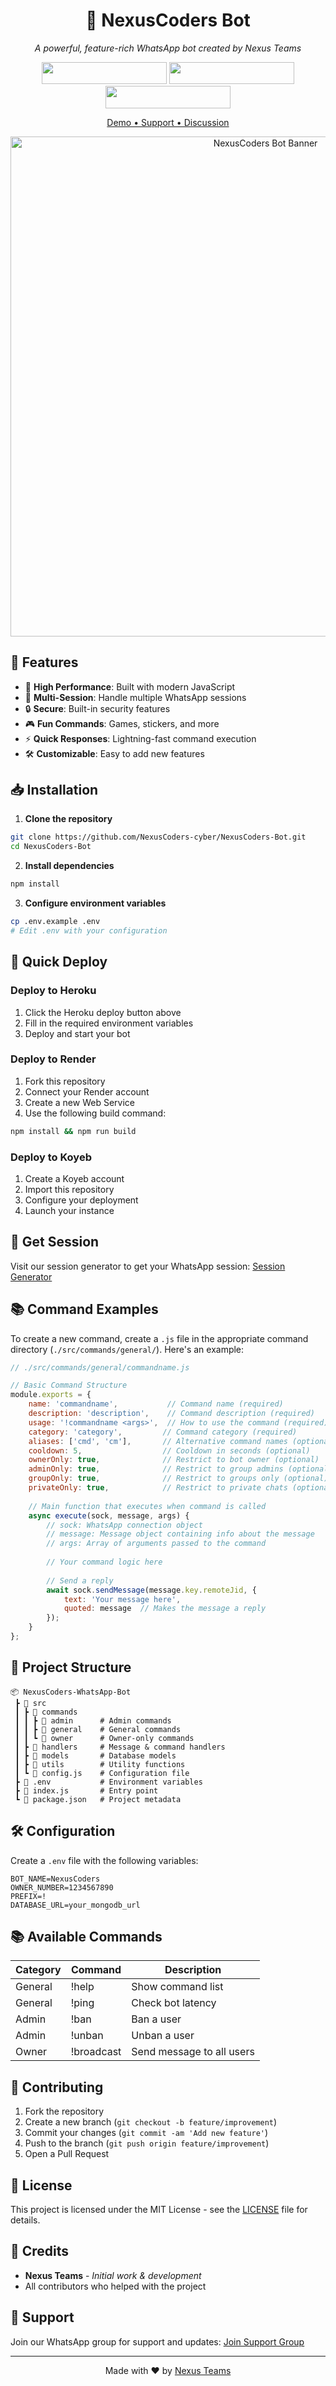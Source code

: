 <div align="center">
  
# 🤖 NexusCoders Bot

*A powerful, feature-rich WhatsApp bot created by Nexus Teams*

[<img src="https://img.shields.io/badge/DEPLOY-HEROKU-red.svg?style=for-the-badge&logo=heroku" width="200" height="35.45"/>](https://heroku.com/deploy)
[<img src="https://img.shields.io/badge/DEPLOY-RENDER-blue.svg?style=for-the-badge&logo=render" width="200" height="35.45"/>](https://render.com)
[<img src="https://img.shields.io/badge/DEPLOY-KOYEB-black.svg?style=for-the-badge&logo=koyeb" width="200" height="35.45"/>](https://koyeb.com)

[Demo • Support • Discussion](https://whatsapp.com/channel/0029VarItlZ8fewz4nyakm1u)

<img src="https://tiny.one/y6a7bdpk" alt="NexusCoders Bot Banner" width="800"/>

</div>

## 🌟 Features

- 🚀 **High Performance**: Built with modern JavaScript
- 💾 **Multi-Session**: Handle multiple WhatsApp sessions
- 🔒 **Secure**: Built-in security features
- 🎮 **Fun Commands**: Games, stickers, and more
- ⚡ **Quick Responses**: Lightning-fast command execution
- 🛠️ **Customizable**: Easy to add new features

## 📥 Installation

1. **Clone the repository**
```bash
git clone https://github.com/NexusCoders-cyber/NexusCoders-Bot.git
cd NexusCoders-Bot
```

2. **Install dependencies**
```bash
npm install
```

3. **Configure environment variables**
```bash
cp .env.example .env
# Edit .env with your configuration
```

## 🚀 Quick Deploy

### Deploy to Heroku
1. Click the Heroku deploy button above
2. Fill in the required environment variables
3. Deploy and start your bot

### Deploy to Render
1. Fork this repository
2. Connect your Render account
3. Create a new Web Service
4. Use the following build command:
```bash
npm install && npm run build
```

### Deploy to Koyeb
1. Create a Koyeb account
2. Import this repository
3. Configure your deployment
4. Launch your instance

## 🎯 Get Session

Visit our session generator to get your WhatsApp session:
[Session Generator](https://nexuscoderssessionid-zni8.onrender.com)

## 📚 Command Examples

To create a new command, create a `.js` file in the appropriate command directory (`./src/commands/general/`). Here's an example:

```javascript
// ./src/commands/general/commandname.js

// Basic Command Structure
module.exports = {
    name: 'commandname',           // Command name (required)
    description: 'description',    // Command description (required)
    usage: '!commandname <args>',  // How to use the command (required)
    category: 'category',         // Command category (required)
    aliases: ['cmd', 'cm'],       // Alternative command names (optional)
    cooldown: 5,                  // Cooldown in seconds (optional)
    ownerOnly: true,              // Restrict to bot owner (optional)
    adminOnly: true,              // Restrict to group admins (optional)
    groupOnly: true,              // Restrict to groups only (optional)
    privateOnly: true,            // Restrict to private chats (optional)
    
    // Main function that executes when command is called
    async execute(sock, message, args) {
        // sock: WhatsApp connection object
        // message: Message object containing info about the message
        // args: Array of arguments passed to the command
        
        // Your command logic here
        
        // Send a reply
        await sock.sendMessage(message.key.remoteJid, {
            text: 'Your message here',
            quoted: message  // Makes the message a reply
        });
    }
};
```

## 📂 Project Structure
```
📦 NexusCoders-WhatsApp-Bot
 ┣ 📂 src
 ┃ ┣ 📂 commands
 ┃ ┃ ┣ 📂 admin      # Admin commands
 ┃ ┃ ┣ 📂 general    # General commands
 ┃ ┃ ┗ 📂 owner      # Owner-only commands
 ┃ ┣ 📂 handlers     # Message & command handlers
 ┃ ┣ 📂 models       # Database models
 ┃ ┣ 📂 utils        # Utility functions
 ┃ ┗ 📜 config.js    # Configuration file
 ┣ 📜 .env           # Environment variables
 ┣ 📜 index.js       # Entry point
 ┗ 📜 package.json   # Project metadata
```

## 🛠️ Configuration

Create a `.env` file with the following variables:
```env
BOT_NAME=NexusCoders
OWNER_NUMBER=1234567890
PREFIX=!
DATABASE_URL=your_mongodb_url
```

## 📚 Available Commands

| Category | Command | Description |
|----------|---------|-------------|
| General | !help | Show command list |
| General | !ping | Check bot latency |
| Admin | !ban | Ban a user |
| Admin | !unban | Unban a user |
| Owner | !broadcast | Send message to all users |

## 🤝 Contributing

1. Fork the repository
2. Create a new branch (`git checkout -b feature/improvement`)
3. Commit your changes (`git commit -am 'Add new feature'`)
4. Push to the branch (`git push origin feature/improvement`)
5. Open a Pull Request

## 📄 License

This project is licensed under the MIT License - see the [LICENSE](LICENSE) file for details.

## 🙏 Credits

- **Nexus Teams** - *Initial work & development*
- All contributors who helped with the project

## 💬 Support

Join our WhatsApp group for support and updates:
[Join Support Group](https://chat.whatsapp.com/GND0jkJc2eaEmvwwwvTEZ2)

---

<div align="center">

Made with ❤️ by [Nexus Teams](https://github.com/NexusCoders-cyber)

</div>
